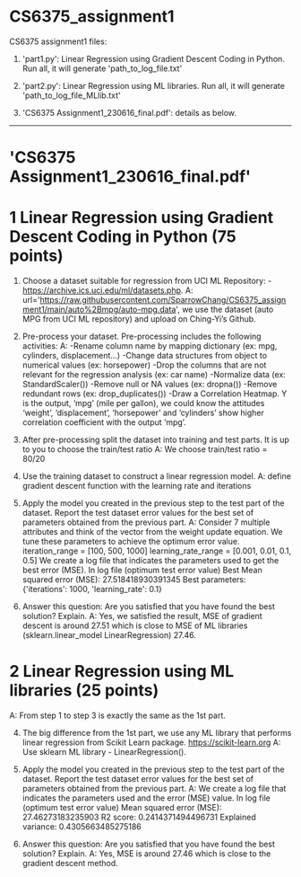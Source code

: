 # CS6375_assignment1
CS6375 assignment1 files: 
1. 'part1.py': Linear Regression using Gradient Descent Coding in Python.
Run all, it will generate 'path_to_log_file.txt'
 
2. 'part2.py': Linear Regression using ML libraries.
Run all, it will generate 'path_to_log_file_MLlib.txt'

3. 'CS6375 Assignment1_230616_final.pdf': details as below.

---------------------------
# 'CS6375 Assignment1_230616_final.pdf'

# 1 Linear Regression using Gradient Descent Coding in Python (75 points)
1. Choose a dataset suitable for regression from UCI ML Repository: -https://archive.ics.uci.edu/ml/datasets.php. 
A: url='https://raw.githubusercontent.com/SparrowChang/CS6375_assignment1/main/auto%2Bmpg/auto-mpg.data', we use the dataset (auto MPG from UCI ML repository) and upload on Ching-Yi’s Github. 

2. Pre-process your dataset. Pre-processing includes the following activities:
A: 
-Rename column name by mapping dictionary (ex: mpg, cylinders, displacement...)
-Change data structures from object to numerical values (ex: horsepower)
-Drop the columns that are not relevant for the regression analysis (ex: car name)
-Normalize data (ex: StandardScaler())
-Remove null or NA values (ex: dropna())
-Remove redundant rows (ex: drop_duplicates())
-Draw a Correlation Heatmap. Y is the output, ‘mpg’ (mile per gallon), we could know the attitudes ‘weight’, ‘displacement’, ‘horsepower’ and ‘cylinders’ show higher correlation coefficient with the output ‘mpg’.

3. After pre-processing split the dataset into training and test parts. It is up to you to choose the train/test ratio
A: We choose train/test ratio = 80/20

4. Use the training dataset to construct a linear regression model. 
A: define gradient descent function with the learning rate and iterations

5. Apply the model you created in the previous step to the test part of the dataset. Report the test dataset error values for the best set of parameters obtained from the previous part. 
A: Consider 7 multiple attributes and think of the vector from the weight update equation. 
We tune these parameters to achieve the optimum error value. 
iteration_range = [100, 500, 1000]
learning_rate_range = [0.001, 0.01, 0.1, 0.5]
We create a log file that indicates the parameters used to get the best error (MSE). 
In log file (optimum test error value)
Best Mean squared error (MSE): 27.518418930391345
Best parameters: {'iterations': 1000, 'learning_rate': 0.1}

6. Answer this question: Are you satisfied that you have found the best solution? Explain.
A: Yes, we satisfied the result, MSE of gradient descent is around 27.51 which is close to MSE of ML libraries (sklearn.linear_model LinearRegression) 27.46.

# 2 Linear Regression using ML libraries (25 points)
A: From step 1 to step 3 is exactly the same as the 1st part.  

4. The big difference from the 1st part, we use any ML library that performs linear regression from Scikit Learn package. https://scikit-learn.org
A: Use sklearn ML library - LinearRegression().

5. Apply the model you created in the previous step to the test part of the dataset. Report the test dataset error values for the best set of parameters obtained from the previous part. 
A: We create a log file that indicates the parameters used and the error (MSE) value.
In log file (optimum test error value)
Mean squared error (MSE): 27.46273183235903
R2 score: 0.2414371494496731
Explained variance: 0.4305663485275186

6. Answer this question: Are you satisfied that you have found the best solution? Explain.
A: Yes, MSE is around 27.46 which is close to the gradient descent method. 
